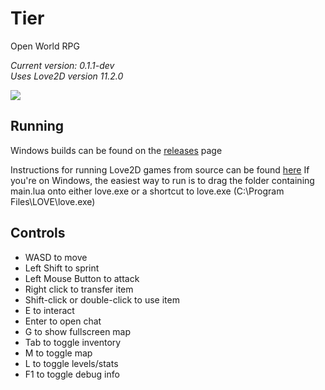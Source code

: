 
# Tier

Open World RPG

*Current version: 0.1.1-dev*<br>
*Uses Love2D version 11.2.0*

![](https://i.imgur.com/rF9idF9.png)

## Running
Windows builds can be found on the [releases](https://github.com/parameterized/tier/releases) page

Instructions for running Love2D games from source can be found [here](https://love2d.org/wiki/Getting_Started)
If you're on Windows, the easiest way to run is to drag the folder containing main.lua onto either love.exe or a shortcut to love.exe (C:\\Program Files\\LOVE\\love.exe)

## Controls
- WASD to move
- Left Shift to sprint
- Left Mouse Button to attack
- Right click to transfer item
- Shift-click or double-click to use item
- E to interact
- Enter to open chat
- G to show fullscreen map
- Tab to toggle inventory
- M to toggle map
- L to toggle levels/stats
- F1 to toggle debug info
